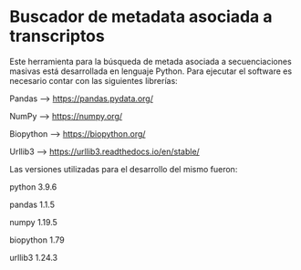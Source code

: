 # Buscador de metadata asociada a transcriptos
Este herramienta para la búsqueda de metada asociada a secuenciaciones masivas está desarrollada en lenguaje Python. Para ejecutar el software es necesario contar con las siguientes librerías:

Pandas --> https://pandas.pydata.org/

NumPy --> https://numpy.org/

Biopython --> https://biopython.org/

Urllib3 --> https://urllib3.readthedocs.io/en/stable/

Las versiones utilizadas para el desarrollo del mismo fueron:

python 3.9.6

pandas 1.1.5

numpy 1.19.5

biopython 1.79

urllib3 1.24.3
